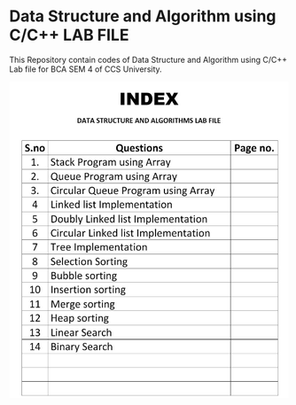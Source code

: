 # Data Structure and Algorithm using C/C++ LAB FILE
This Repository contain codes of Data Structure and Algorithm using C/C++ Lab file for BCA SEM 4 of CCS University.

![](INDEX.jpg)